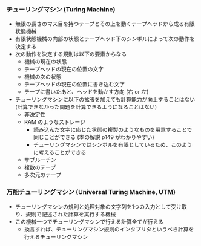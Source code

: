 ### チューリングマシン (Turing Machine)

- 無限の長さのマス目を持つテープとその上を動くテープヘッドから成る有限状態機械
- 有限状態機械の内部の状態とテープヘッド下のシンボルによって次の動作を決定する
- 次の動作を決定する規則は以下の要素からなる
  - 機械の現在の状態
  - テープヘッドの現在の位置の文字
  - 機械の次の状態
  - テープヘッドの現在の位置に書き込む文字
  - テープに書いたあと、ヘッドを動かす方向 (右 or 左)
- チューリングマシンに以下の拡張を加えても計算能力が向上することはない
  (計算できなかった問題を計算できるようになることはない)
  - 非決定性 
  - RAM のようなストレージ
    - 読み込んだ文字に応じた状態の複製のようなものを用意することで同じことができる
      (本の解説 p149 がわかりやすい)
    - チューリングマシンではシンボルを有限としているため、このように考えることができる
  - サブルーチン
  - 複数のテープ
  - 多次元のテープ

### 万能チューリングマシン (Universal Turing Machine, UTM)

- チューリングマシンの規則と処理対象の文字列を1つの入力として受け取り、規則で記述された計算を実行する機械
- この機械一つでチューリングマシンで行える計算全てが行える
  - 換言すれば、チューリングマシン規則のインタプリタというべき計算を行えるチューリングマシン
